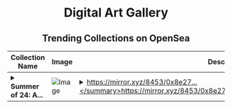 <div align="center">

# Digital Art Gallery

## Trending Collections on OpenSea

| Collection Name                       | Image                                                                                     | Description                       | OpenSea Link                                                                                          |
|---------------------------------------|-------------------------------------------------------------------------------------------|-----------------------------------|--------------------------------------------------------------------------------------------------------|
| **<details><summary>Summer of 24: A...</summary>Summer of 24: A Season of Growth</details>** | ![Image](https://i.seadn.io/s/raw/files/36cf5b2ad10248b1760aeb05badfc9a0.png?w=500&auto=format?w=200&auto=format) | <details><summary>https://mirror.xyz/8453/0x8e27...</summary>https://mirror.xyz/8453/0x8e27ca6a20f029c644a0b3c60a69e93509b0fdfc</details> | <details><summary>Link</summary>[Summer of 24: A Season of Growth](https://opensea.io/collection/summer-of-24-a-season-of-growth)</details> |

</div>